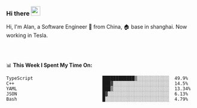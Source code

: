 ### Hi there <img src="https://media.giphy.com/media/hvRJCLFzcasrR4ia7z/giphy.gif" width="25px">

<!-- ![visitors](https://visitor-badge.glitch.me/badge?page_id=dislfyer.dislfyer) -->

Hi, I'm Alan, a Software Engineer 🚀 from China, 🏠 base in shanghai. Now working in Tesla.

<br/>
<br/>

📊 **This Week I Spent My Time On:**


<!--START_SECTION:waka-->

```text
TypeScript                          ████████████▒░░░░░░░░░░░░  49.9%
C++                                 ███▓░░░░░░░░░░░░░░░░░░░░░  14.5%
YAML                                ███▒░░░░░░░░░░░░░░░░░░░░░  13.34%
JSON                                █▓░░░░░░░░░░░░░░░░░░░░░░░  6.13%
Bash                                █░░░░░░░░░░░░░░░░░░░░░░░░  4.79%
```

<!--END_SECTION:waka-->

<!--
**About Me:**
 -->
